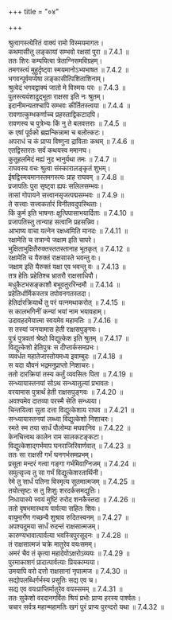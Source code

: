 +++
title = "०४"

+++


  
श्रुत्वागस्त्येरितं वाक्यं रामो विस्मयमागतः।  
कथमासीत्तु लङ्कायां सम्भवो रक्षसां पुरा ॥ 7.4.1 ॥   
ततः शिरः कम्पयित्वा त्रेताग्निसमविग्रहम्।  
तमगस्त्यं मुहुर्दृष्ट्वा स्मयमानोऽभ्यभाषत ॥ 7.4.2 ॥   
भगवन्पूर्वमप्येषा लङ्कासीत्पिशिताशिनाम्।  
श्रुत्वेदं भगवद्वाक्यं जातो मे विस्मयः परः ॥ 7.4.3 ॥   
पुलस्त्यवंशादुद्भूता राक्षसा इति नः श्रुतम्।  
इदानीमन्यतश्चापि सम्भवः कीर्तितस्त्वया ॥ 7.4.4 ॥   
रावणात्कुम्भकर्णाच्च प्रहस्ताद्विकटादपि।  
रावणस्य च पुत्रेभ्यः किं नु ते बलवत्तराः ॥ 7.4.5 ॥   
क एषां पूर्वको ब्रह्मन्किन्नामा च बलोत्कटः।  
अपराधं च कं प्राप्य विष्णुना द्राविताः कथम् ॥ 7.4.6 ॥   
एतद्विस्तरतः सर्वं कथयस्व ममानघ।  
कुतूहलमिदं मह्यं नुद भानुर्यथा तमः ॥ 7.4.7 ॥   
राघवस्य वचः श्रुत्वा संस्कारालङ्कृतं शुभम्।  
ईषद्विस्मयमानस्तमगस्त्यः प्राह राघवम् ॥ 7.4.8 ॥   
प्रजापतिः पुरा सृष्ट्वा ह्यपः सलिलसम्भवः।  
तासां गोपायने सत्त्वानसृजत्पद्मसम्भवः ॥ 7.4.9 ॥   
ते सत्त्वाः सत्त्वकर्तारं विनीतवदुपस्थिताः।  
किं कुर्म इति भाषन्तः क्षुत्पिपासाभयार्दिताः ॥ 7.4.10 ॥   
प्रजापतिस्तु तान्याह सत्वानि प्रहसन्निव।  
आभाष्य वाचा यत्नेन रक्षध्वमिति मानदः ॥ 7.4.11 ॥   
रक्षामेति च तत्रान्ये जक्षाम इति चापरे।  
भुक्षिताभुक्षितैरुक्तस्ततस्तानाह भूतकृत् ॥ 7.4.12 ॥   
रक्षामेति च यैरुक्तं राक्षसास्ते भवन्तु वः।  
जक्षाम इति यैरुक्तं यक्षा एव भवन्तु वः ॥ 7.4.13 ॥   
तत्र हेतिः प्रहेतिश्च भ्रातरौ राक्षसाधिपौ।  
मधुकैटभसङ्काशौ बभूवतुररिन्दमौ ॥ 7.4.14 ॥   
प्रहेतिर्धार्मिकस्तत्र तपोवनगतस्तदा।  
हेतिर्दारक्रियार्थे तु परं यत्नमथाकरोत् ॥ 7.4.15 ॥   
स कालभगिनीं कन्यां भयां नाम भयावहाम्।  
उदावहदमेयात्मा स्वयमेव महामतिः ॥ 7.4.16 ॥   
स तस्यां जनयामास हेती राक्षसपुङ्गवः।  
पुत्रं पुत्रवतां श्रेष्ठो विद्युत्केश इति श्रुतम् ॥ 7.4.17 ॥   
विद्युत्केशो हेतिपुत्रः स दीप्तार्कसमप्रभः।  
व्यवर्धत महातेजास्तोयमध्य इवाम्बुदः ॥ 7.4.18 ॥   
स यदा यौवनं भद्रमनुप्राप्तो निशाचरः।  
ततो दारक्रियां तस्य कर्तुं व्यवसितः पिता ॥ 7.4.19 ॥   
सन्ध्यायास्तनयां सोऽथ सन्ध्यातुल्यां प्रभावतः।  
वरयामास पुत्रार्थं हेती राक्षसपुङ्गवः ॥ 7.4.20 ॥   
अवश्यमेव दातव्या परस्मै सेति सन्ध्यया।  
चिन्तयित्वा सुता दत्ता विद्युत्केशाय राघव ॥ 7.4.21 ॥   
सन्ध्यायास्तनयां लब्ध्वा विद्युत्केशो निशाचरः।  
रमते स्म तया सार्धं पौलोम्या मघवानिव ॥ 7.4.22 ॥   
केनचित्त्वथ कालेन राम सालकटङ्कटा।  
विद्युत्केशाद्गर्भमाप घनराजिरिवार्णवात् ॥ 7.4.23 ॥   
ततः सा राक्षसी गर्भं घनगर्भसमप्रभम्।  
प्रसूता मन्दरं गत्वा गङ्गा गर्भमिवाग्निजम् ॥ 7.4.24 ॥   
समुत्सृज्य तु सा गर्भं विद्युत्केशरतार्थिनी।  
रेमे तु सार्धं पतिना विस्मृत्य सुतमात्मजम् ॥ 7.4.25 ॥   
तयोत्सृष्टः स तु शिशुः शरदर्कसमद्युतिः।  
निधायास्ये स्वयं मुष्टिं रुरोद शनकैस्तदा ॥ 7.4.26 ॥   
ततो वृषभमास्थाय पार्वत्या सहितः शिवः।  
वायुमार्गेण गच्छन्वै शुश्राव रुदितस्वनम् ॥ 7.4.27 ॥   
अपश्यदुमया सार्धं रुदन्तं राक्षसात्मजम्।  
कारुण्यभावात्पार्वत्या भवस्त्रिपुरसूदनः ॥ 7.4.28 ॥   
तं राक्षसात्मजं चक्रे मातुरेव वयःसमम्।  
अमरं चैव तं कृत्वा महादेवोऽक्षरोऽव्ययः ॥ 7.4.29 ॥   
पुरमाकाशगं प्रादात्पार्वत्याः प्रियकाम्यया।  
उमयापि वरो दत्तो राक्षसानां नृपात्मज ॥ 7.4.30 ॥   
सद्योपलब्धिर्गर्भस्य प्रसूतिः सद्य एव च।  
सद्य एव वयःप्राप्तिर्मातुरेव वयस्समम् ॥ 7.4.31 ॥   
ततः सुकेशो वरदानगर्वितः श्रियं प्रभोः प्राप्य हरस्य पार्श्वतः।  
चचार सर्वत्र महान्महामतिः खगं पुरं प्राप्य पुरन्दरो यथा ॥ 7.4.32 ॥   
